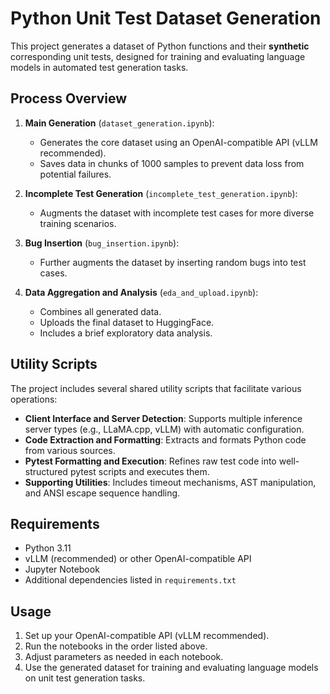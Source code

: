 # Python Unit Test Dataset Generation

This project generates a dataset of Python functions and their **synthetic** corresponding unit tests, designed for training and evaluating language models in automated test generation tasks.

## Process Overview

1. **Main Generation** (`dataset_generation.ipynb`): 
   - Generates the core dataset using an OpenAI-compatible API (vLLM recommended).
   - Saves data in chunks of 1000 samples to prevent data loss from potential failures.

2. **Incomplete Test Generation** (`incomplete_test_generation.ipynb`):
   - Augments the dataset with incomplete test cases for more diverse training scenarios.

3. **Bug Insertion** (`bug_insertion.ipynb`):
   - Further augments the dataset by inserting random bugs into test cases.

4. **Data Aggregation and Analysis** (`eda_and_upload.ipynb`):
   - Combines all generated data.
   - Uploads the final dataset to HuggingFace.
   - Includes a brief exploratory data analysis.

## Utility Scripts

The project includes several shared utility scripts that facilitate various operations:

- **Client Interface and Server Detection**: Supports multiple inference server types (e.g., LLaMA.cpp, vLLM) with automatic configuration.
- **Code Extraction and Formatting**: Extracts and formats Python code from various sources.
- **Pytest Formatting and Execution**: Refines raw test code into well-structured pytest scripts and executes them.
- **Supporting Utilities**: Includes timeout mechanisms, AST manipulation, and ANSI escape sequence handling.

## Requirements

- Python 3.11
- vLLM (recommended) or other OpenAI-compatible API
- Jupyter Notebook
- Additional dependencies listed in `requirements.txt`

## Usage

1. Set up your OpenAI-compatible API (vLLM recommended).
2. Run the notebooks in the order listed above.
3. Adjust parameters as needed in each notebook.
4. Use the generated dataset for training and evaluating language models on unit test generation tasks.
